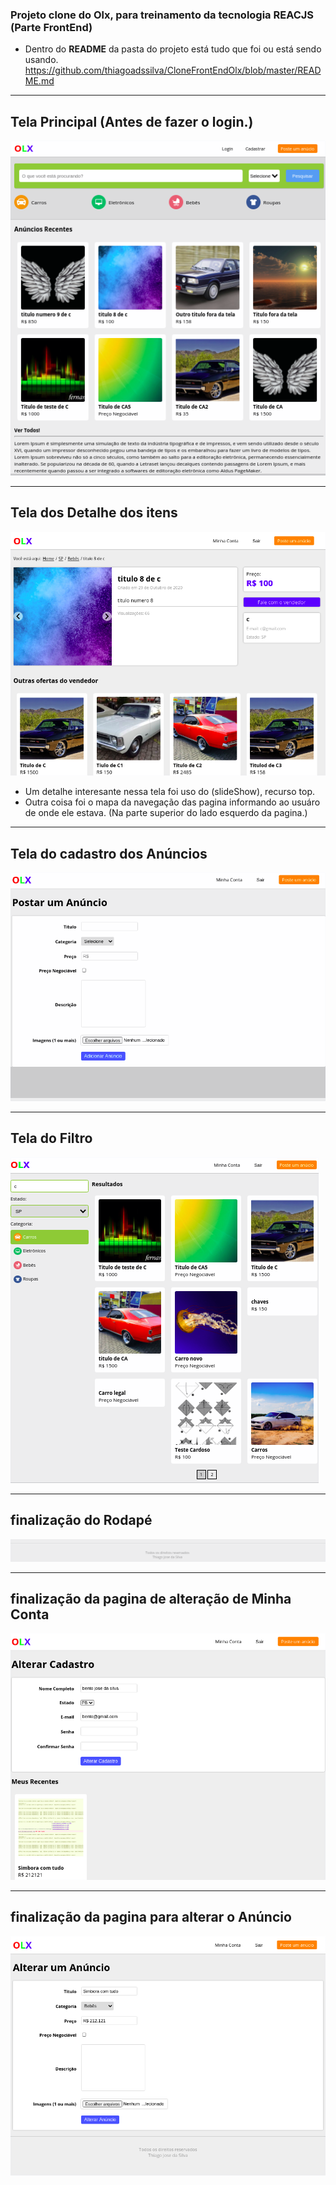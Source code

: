 ### Projeto clone do Olx, para treinamento da tecnologia <b>REACJS</b> (Parte FrontEnd)

- Dentro do <b>README</b> da pasta do projeto está tudo que foi ou está sendo usando.
https://github.com/thiagoadssilva/CloneFrontEndOlx/blob/master/README.md

<hr/>

## Tela <b>Principal</b> (Antes de fazer o login.)

![Tela Principal](images/paginaPrincipal.png)
<hr>

## Tela dos <b>Detalhe</b> dos itens 

![Tela Principal](images/detalheItem.png)

- Um detalhe interesante nessa tela foi uso do (slideShow), recurso top.
- Outra coisa foi o mapa da navegação das pagina informando ao usuáro de onde ele estava. (Na parte superior do lado esquerdo da pagina.)
<hr>

## Tela do cadastro dos <b>Anúncios</b>

![Tela Anúncios](images/cadastroAnuncio.png)

<hr>

## Tela do <b>Filtro</b>

![Tela Anúncios](images/paginaFiltro.png)

<hr>

## finalização do <b>Rodapé</b>

![Tela Anúncios](images/rodape.png)

<hr>

## finalização da pagina de alteração de <b>Minha Conta</b>

![Tela Anúncios](images/minhConta.png)

<hr>

## finalização da pagina para alterar o <b>Anúncio</b>

![Tela Anúncios](images/AlterarAnuncio.png)

